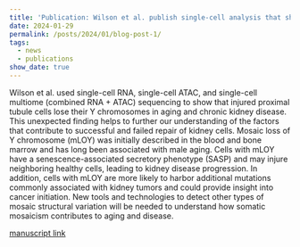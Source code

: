 ```yaml
---
title: 'Publication: Wilson et al. publish single-cell analysis that shows mosaic loss of Y chromosome in the kidney'
date: 2024-01-29
permalink: /posts/2024/01/blog-post-1/
tags:
  - news
  - publications
show_date: true 
---
```


Wilson et al. used single-cell RNA, single-cell ATAC, and single-cell multiome (combined RNA + ATAC) sequencing to show that injured proximal tubule cells lose their Y chromosomes in aging and chronic kidney disease. This unexpected finding helps to further our understanding of the factors that contribute to successful and failed repair of kidney cells. Mosaic loss of Y chromosome (mLOY) was initially described in the blood and bone marrow and has long been associated with male aging. Cells with mLOY have a senescence-associated secretory phenotype (SASP) and may injure neighboring healthy cells, leading to kidney disease progression. In addition, cells with mLOY are more likely to harbor additional mutations commonly associated with kidney tumors and could provide insight into cancer initiation. New tools and technologies to detect other types of mosaic structural variation will be needed to understand how somatic mosaicism contributes to aging and disease. 

[manuscript link](https://pubmed.ncbi.nlm.nih.gov/38287344/)


